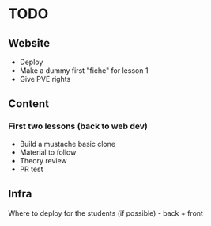 # TODO

## Website

- Deploy
- Make a dummy first "fiche" for lesson 1
- Give PVE rights

## Content

### First two lessons (back to web dev)

- Build a mustache basic clone
- Material to follow
- Theory review
- PR test

## Infra

Where to deploy for the students (if possible) - back + front
